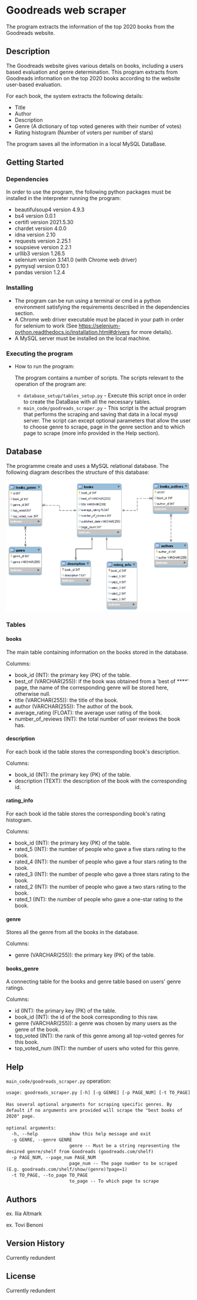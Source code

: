 # Goodreads web scraper

The program extracts the information of the top 2020 books from the Goodreads website.

## Description

The Goodreads website gives various details on books, including a users based evaluation 
and genre determination. This program extracts from Goodreads information on the top 2020
books according to the website user-based evaluation.

For each book, the system extracts the following details:
  - Title
  - Author
  - Description
  - Genre (A dictionary of top voted generes with their number of votes)
  - Rating histogram (Number of voters per number of stars)

The program saves all the information in a local MySQL DataBase.

## Getting Started

### Dependencies

In order to use the program, the following python packages must be installed in 
the interpreter running the program:
  - beautifulsoup4 version 4.9.3
  - bs4 version 0.0.1
  - certifi version 2021.5.30
  - chardet version 4.0.0
  - idna version 2.10
  - requests version 2.25.1
  - soupsieve version 2.2.1
  - urllib3 version 1.26.5
  - selenium version 3.141.0 (with Chrome web driver)
  - pymysql version 0.10.1
  - pandas version 1.2.4

### Installing

- The program can be run using a terminal or cmd in a python environment satisfying the requirements 
described in the dependencies section. 
- A Chrome web driver executable must be placed in your path in order for selenium to work 
  (See https://selenium-python.readthedocs.io/installation.html#drivers for more details).
- A MySQL server must be installed on the local machine.

### Executing the program

* How to run the program:
  
  The program contains a number of scripts. The scripts relevant to the 
  operation of the program are:
  * `database_setup/tables_setup.py` - Execute this script once in order to 
    create the DataBase with all the necessary tables.
  * `main_code/goodreads_scraper.py` - This script is the actual program that 
    performs the scraping and saving that data in a local mysql server. 
    The script can except optional parameters that allow the user to choose 
    genre to scrape, page in the genre section and to which page to scrape 
    (more info provided in the Help section).

## Database
The programme create and uses a MySQL relational database. The following 
diagram describes the structure of this database:

![alt text](good_reads_erd.png "Erd of good_reads_data")

### Tables
#### books
The main table containing information on the books stored in the database. 

Columms:
- book_id (INT): the primary key (PK) of the table.
- best_of (VARCHAR(255)): if the book was obtained from a 'best of ****' page, 
  the name of the corresponding genre will be stored here, otherwise null.
- title (VARCHAR(255)): the title of the book.
- author (VARCHAR(255)): The author of the book.
- average_rating (FLOAT): the average user rating of the book.
- number_of_reviews (INT): the total number of user reviews the book has.

#### description
For each book id the table stores the corresponding book's description.

Columns:
- book_id (INT): the primary key (PK) of the table.
- description (TEXT): the description of the book with the corresponding id.

#### rating_info
For each book id the table stores the corresponding book's rating histogram.

Columns:
- book_id (INT): the primary key (PK) of the table.
- rated_5 (INT): the number of people who gave a five stars rating to the book.
- rated_4 (INT): the number of people who gave a four stars rating to the book.
- rated_3 (INT): the number of people who gave a three stars rating to the book.
- rated_2 (INT): the number of people who gave a two stars rating to the book.
- rated_1 (INT): the number of people who gave a one-star rating to the book.

#### genre
Stores all the genre from all the books in the database.

Columns:
- genre (VARCHAR(255)): the primary key (PK) of the table.

#### books_genre
A connecting table for the books and genre table based on users' genre ratings.

Columns:
- id (INT): the primary key (PK) of the table.
- book_id (INT): the id of the book corresponding to this raw.
- genre (VARCHAR(255)): a genre was chosen by many users as the genre of the book.
- top_voted (INT): the rank of this genre among all top-voted genres for this 
book.
- top_voted_num (INT): the number of users who voted for this genre.

## Help

`main_code/goodreads_scraper.py` operation:
```
usage: goodreads_scraper.py [-h] [-g GENRE] [-p PAGE_NUM] [-t TO_PAGE]

Has several optional arguments for scraping specific genres. By default if no arguments are provided will scrape the "best books of 2020" page.

optional arguments:
  -h, --help            show this help message and exit
  -g GENRE, --genre GENRE
                        genre -- Must be a string representing the desired genre/shelf from Goodreads (goodreads.com/shelf)
  -p PAGE_NUM, --page_num PAGE_NUM
                        page_num -- The page number to be scraped (E.g. goodreads.com/shelf/show/(genre)?page=1)
  -t TO_PAGE, --to_page TO_PAGE
                        to_page -- To which page to scrape
```


## Authors

ex. Ilia Altmark

ex. Tovi Benoni

## Version History

Currently redundent

## License

Currently redundent
